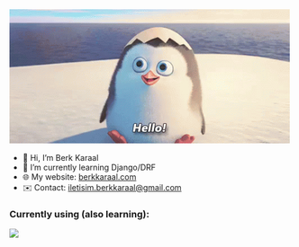 <img src="penguin-hello.gif" >

- :wave: Hi, I’m Berk Karaal
- 🌱 I’m currently learning Django/DRF
- 🌐 My website: [berkkaraal.com](https://berkkaraal.com)
- ✉️ Contact: <iletisim.berkkaraal@gmail.com>

### Currently using (also learning):
<img src="https://img.shields.io/badge/Python-FFD43B?style=for-the-badge&logo=python&logoColor=blue"/>